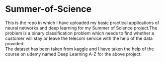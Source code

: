 # Summer-of-Science
This is the repo in which I have uploaded my basic practical applications of neural networks and deep learning for my Summer of Science project.The problem is a binary classification problem which needs to find whether a customer will stay or leave the telecom service with the help of the data provided.<br/>
The dataset has been taken from kaggle and I have taken the help of the course on udemy named Deep Learning A-Z for the above project.

